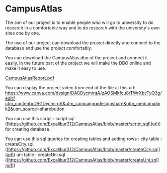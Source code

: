 # CampusAtlas
The aim of our project is to enable people who will go to university to do research in a comfortable way and to do research with the university's own sites one by one.

The use of our project can download the project directly and connect to the database and use the project comfortably.


You can download the CampusAtlas.dbo of the project and connect it easily, in the future part of the project we will make the DBO online and make it easy to use.

[CampusAtlasReport.pdf](https://github.com/Excalibur312/CampusAtlas/files/15188989/CampusAtlasReport.pdf)

You can display the project video from end of the file at this url:
https://www.canva.com/design/DAGDycmirqA/zAOSMkfcu8rTWrXbcTyQ3g/edit?utm_content=DAGDycmirqA&utm_campaign=designshare&utm_medium=link2&utm_source=sharebutton

You can use this script : script.sql ([https://github.com/Excalibur312/CampusAtlas/blob/master/script.sql](url)) for creating database.

You can use this sql queries for creating tables and adding rows : 
  city table : createCity.sql ([https://github.com/Excalibur312/CampusAtlas/blob/master/createCity.sql](url))
  uni table : createUni.sql ([https://github.com/Excalibur312/CampusAtlas/blob/master/createUni.sql](url))
